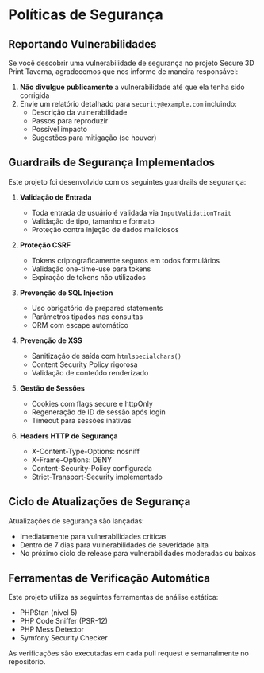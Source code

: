 # Políticas de Segurança

## Reportando Vulnerabilidades

Se você descobrir uma vulnerabilidade de segurança no projeto Secure 3D Print Taverna, agradecemos que nos informe de maneira responsável:

1. **Não divulgue publicamente** a vulnerabilidade até que ela tenha sido corrigida
2. Envie um relatório detalhado para `security@example.com` incluindo:
   - Descrição da vulnerabilidade
   - Passos para reproduzir
   - Possível impacto
   - Sugestões para mitigação (se houver)

## Guardrails de Segurança Implementados

Este projeto foi desenvolvido com os seguintes guardrails de segurança:

1. **Validação de Entrada**
   - Toda entrada de usuário é validada via `InputValidationTrait`
   - Validação de tipo, tamanho e formato
   - Proteção contra injeção de dados maliciosos

2. **Proteção CSRF**
   - Tokens criptograficamente seguros em todos formulários
   - Validação one-time-use para tokens
   - Expiração de tokens não utilizados

3. **Prevenção de SQL Injection**
   - Uso obrigatório de prepared statements
   - Parâmetros tipados nas consultas
   - ORM com escape automático

4. **Prevenção de XSS**
   - Sanitização de saída com `htmlspecialchars()`
   - Content Security Policy rigorosa
   - Validação de conteúdo renderizado

5. **Gestão de Sessões**
   - Cookies com flags secure e httpOnly
   - Regeneração de ID de sessão após login
   - Timeout para sessões inativas

6. **Headers HTTP de Segurança**
   - X-Content-Type-Options: nosniff
   - X-Frame-Options: DENY
   - Content-Security-Policy configurada
   - Strict-Transport-Security implementado

## Ciclo de Atualizações de Segurança

Atualizações de segurança são lançadas:

- Imediatamente para vulnerabilidades críticas
- Dentro de 7 dias para vulnerabilidades de severidade alta
- No próximo ciclo de release para vulnerabilidades moderadas ou baixas

## Ferramentas de Verificação Automática

Este projeto utiliza as seguintes ferramentas de análise estática:

- PHPStan (nível 5)
- PHP Code Sniffer (PSR-12)
- PHP Mess Detector
- Symfony Security Checker

As verificações são executadas em cada pull request e semanalmente no repositório.